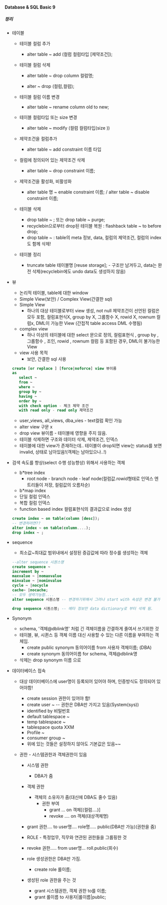 #### Database & SQL Basic 9

##### 정리

- 테이블

  - 테이블 컬럼 추가 

    - alter table ~ add (컬럼 컬럼타입 [제약조건]);

  - 테이블 컬럼 삭제 

    - alter table ~ drop column 컬럼명;

    - alter ~ drop (컬럼,컬럼);

  - 테이블 컬럼 이름 변경 

    - alter table ~ rename column old to new;

  - 테이블 컬럼타입 또는 size 변경

    - alter table ~ modify (컬럼 컬럼타입(size ))

  - 제약조건을 컬럼추가

    - alter table ~ add constraint 이름 타입 

  - 컬럼에 정의되어 있는 제약조건 삭제 

    - alter table ~ drop constraint 이름;

  - 제약조건을 활성화, 비활성화 

    - alter table 명 ~ enable constraint 이름; / alter table ~ disable constraint 이름;

  - 테이블 삭제 

    - drop table ~ ;  또는 drop table ~ purge;
    - recyclebin으로부터 drop된 테이블 복원 : flashback table ~ to before drop;
    - drop table ~ : table의 meta 정보, data, 컬럼의 제약조건, 컬럼의 index도 함께 삭제!

  - 테이블 정리 

    - truncate table 테이블명 [reuse storage]; - 구조만 남겨두고, data는 완전 삭제(recyclebin에도 undo data도 생성하지 않음)

- 뷰

  - 논리적 테이블, table에 대한 window
  - Simple View(보안) / Complex View(간결한 sql)
  - Simple View
    - 하나의 대상 테이블로부터 view 생성, not null 제약조건이 선언된 컬럼은 모두 포함, 컬럼표현식X, group by X, 그룹함수 X, rowid X, rownum 컬럼x, DML이 가능한 View (간접적 table access DML 수행됨)
  - complex view 
    - 하나 이상의 테이블에 대한 select 문으로 정의, 컬럼표현식 , group by  , 그룹함수  , 조인, rowid  , rownum 컬럼 등 포함된 경우, DML이 불가능한 View
  - view 사용 목적
    - 보안, 간결한 sql 사용

  ```sql
  create [or replace ] [force|noforce] view 뷰이름
  as
     select ~
     from ~
     where ~
     group by ~
     having ~
     order by ~
     with check option - 체크 제약 조건 
     with read only - read only 제약조건
  ```

  - user_views, all_views, dba_vies - text컬럼 확인 가능
  - alter view 구문 x 
  - drop view 뷰이름 - 테이블에 영향을 주지 않음. 
  - 테이블 삭제하면 구조와 데이터 삭제, 제약조건, 인덱스
  - 테이블에 대한 view가 존재하는데.. 테이블이 drop되면 view는 status를 보면 invalid, 상태로 남아있음!(객체는 남아있으나..!)

- 검색 속도를 향상(select 수행 성능향상) 위해서 사용하는 객체

  - b*tree index
    - root node - branch node - leaf node(컬럼값.rowid형태로 인덱스 엔트리들이 저장, 컬럼값의 오름차순)
  - b*map index
  - 단일 컬럼 인덱스
  - 복합 컬럼 인덱스
  - function based index 컬럼표현식의 결과값으로 index 생성

  ```sql
  create index ~ on table(column [desc]);
  -- 변경하려면??
  alter index ~ on table(column....);
  drop index ~ ;
  ```

- sequence

  - 최소값~최대값 범위내에서 설정된 증감값에 따라 정수를 생성하는 객체

  ```sql
  --alter sequence 시퀀스명
  create sequence ~
  increment by ~
  maxvalue ~ |nomaxvalue
  minvalue ~ |nominvalue
  cycle ~ |nocycle
  cache~ |nocache;
  -- 모두 생략가능함....
  alter sequence 시퀀스명 -- 변경하기위해서 그러나 start with 속성은 변경 불가
  
  drop sequence 시퀀스명; -- 메타 정보만 data dictionary로 부터 삭제 됨.
  ```

- Synonym

  - schema, '객체@dblink명' 처럼 긴 객체이름을 간결하게 줄여서 쓰기위한 것
  - 테이블, 뷰, 시퀸스 등 객체 이름 대신 사용할 수 있는 다른 이름을 부여하는 객체임.
    - create public synonym 동의어이름 from 사용자 객체이름; (DBA)
    - create synonym 동의어이름 for schema, 객체@dblink명
  - 삭제는 drop synonym 이름 으로 

- 데이터베이스 접속

  - 대상 데이터베이스에 user명이 등록되어 있어야 하며, 인증방식도 정의되어 있어야함!

    - create session 권한이 있어야 함! 
    - create user ~ -- 권한은 DBA만 가지고 있음(System(sys))
    - identified by 비밀번호
    - default tablespace ~
    - temp tablespace ~
    - tablespace quota XXM
    - Profile ~
    - consumer group ~
    - 위에 있는 것들은 설정하지 않아도 기본값은 있음~~

  - 권한 - 시스템권한과 객체권한이 있음

    - 시스템 권한

      - DBA가 줌

    - 객체 권한

      - 객체의 소유자가 줌(대신에 DBA도 줄수 있음)
        - 권한 부여
          - grant ... on 객체[(컬럼....)]
          - revoke .... on 객체(대상객체명)

    - grant 권한.... to user명.... role명..... public(DBA만 가능)(권한을 줌)

    - ROLE - 특정업무, 직무와 연관된 권한들을 그룹핑한 것

    - revoke 권한..... from user명... roll.public(회수)

    - role 생성권한은 DBA만 가짐.

      - create role 롤이름;

    - 생성된 role 권한을 주는 것

      - grant 시스템권한, 객체 권한 to를 이름;
      - grant 롤이름 to 사용자|롤이름|public;

      